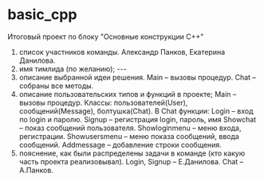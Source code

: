 # basic_cpp
Итоговый проект по блоку "Основные конструкции С++"


1.	список участников команды. Александр Панков, Екатерина Данилова.
2.	имя тимлида (по желанию); ---
3.	описание выбранной идеи решения. 
  Main – вызовы процедур.
  Chat – собраны все методы.
4.	описание пользовательских типов и функций в проекте;
  Main – вызовы процедур.
  Классы: пользователей(User), сообщений(Message), болтушка(Chat).
  В Chat функции:
  Login – вход по login и паролю.
  Signup – регистрация login, пароль, имя
  Showchat – показ сообщений пользователя.
  Showloginmenu – меню входа, регистрации.
  Showusersmenu – меню показа сообщений, ввода сообщений.
  Addmessage – добавление строки сообщения. 
5.	пояснение, как были распределены задачи в команде (кто какую часть проекта реализовывал).
  Login, Signup –  Е.Данилова.
  Chat – А.Панков.



